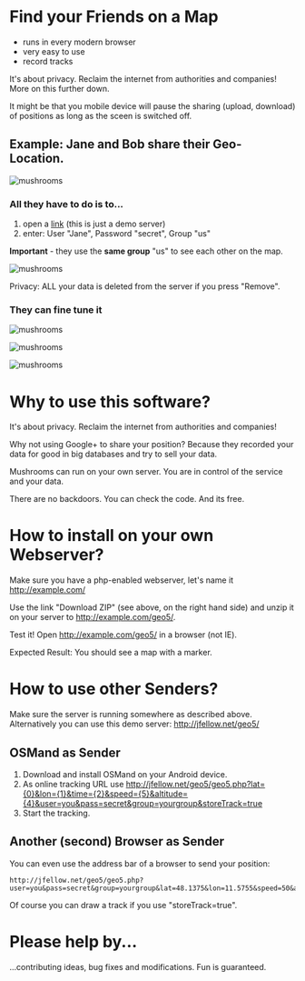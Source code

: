 # Find your Friends on a Map

* runs in every modern browser
* very easy to use
* record tracks

It's about privacy. Reclaim the internet from authorities and companies! More on this further down.

It might be that you mobile device will pause the sharing (upload, download) of positions as long as the sceen is switched off.

## Example: Jane and Bob share their Geo-Location.

![mushrooms](doc/mushrooms.jpg)

### All they have to do is to...

1. open a [link](http://jfellow.net/geo5) (this is just a demo server)
2. enter: User "Jane", Password "secret", Group "us"

**Important** - they use the **same group** "us" to see each other on the map.

![mushrooms](doc/mushrooms_you.jpg)

Privacy: ALL your data is deleted from the server if you press "Remove".

### They can fine tune it

![mushrooms](doc/mushrooms_positions.jpg)

![mushrooms](doc/mushrooms_share.jpg)

![mushrooms](doc/mushrooms_settings.jpg)

# Why to use this software?

It's about privacy. Reclaim the internet from authorities and companies!

Why not using Google+ to share your position?
Because they recorded your data for good in big databases and try to sell your data.

Mushrooms can run on your own server. You are in control of the service and your data.

There are no backdoors. You can check the code.
And its free.

# How to install on your own Webserver?

Make sure you have a php-enabled webserver, let's name it http://example.com/

Use the link "Download ZIP" (see above, on the right hand side) and unzip it on your server to http://example.com/geo5/.

Test it! Open http://example.com/geo5/ in a browser (not IE).

Expected Result: You should see a map with a marker.

# How to use other Senders?

Make sure the server is running somewhere as described above.
Alternatively you can use this demo server: http://jfellow.net/geo5/


## OSMand as Sender

1. Download and install OSMand on your Android device.
2. As online tracking URL use http://jfellow.net/geo5/geo5.php?lat={0}&lon={1}&time={2}&speed={5}&altitude={4}&user=you&pass=secret&group=yourgroup&storeTrack=true
3. Start the tracking.

## Another (second) Browser as Sender

You can even use the address bar of a browser to send your position:

    http://jfellow.net/geo5/geo5.php?user=you&pass=secret&group=yourgroup&lat=48.1375&lon=11.5755&speed=50&altitude=530.75&accuracy=18&time=1378655632757&storeTrack=false

Of course you can draw a track if you use "storeTrack=true".

#  Please help by...

...contributing ideas, bug fixes and modifications. Fun is guaranteed.

    
